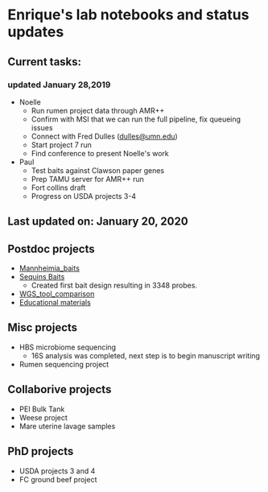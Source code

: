 # Enrique's lab notebooks and status updates


## Current tasks:
### updated January 28,2019
* Noelle
  * Run rumen project data through AMR++
  * Confirm with MSI that we can run the full pipeline, fix queueing issues
  * Connect with Fred Dulles (dulles@umn.edu)
  * Start project 7 run
  * Find conference to present Noelle's work
* Paul
  * Test baits against Clawson paper genes
  * Prep TAMU server for AMR++ run
  * Fort collins draft
  * Progress on USDA projects 3-4
  
  




## Last updated on: January 20, 2020

Postdoc projects
----------------
* [Mannheimia_baits](https://github.com/EnriqueDoster/project_lab_notebooks/blob/master/postdoc_projects/Mannheimia_baits.md)
* [Sequins Baits](https://github.com/EnriqueDoster/project_lab_notebooks/blob/master/Other_projects/Baits_for_sequins_notebook.md)
  * Created first bait design resulting in 3348 probes.
* [WGS_tool_comparison](https://github.com/EnriqueDoster/project_lab_notebooks/blob/master/postdoc_projects/WGS_tool_comparison.md)
* [Educational materials](https://github.com/EnriqueDoster/project_lab_notebooks/blob/master/postdoc_projects/Educational_materials.md)

Misc projects
----------------
* HBS microbiome sequencing
  * 16S analysis was completed, next step is to begin manuscript writing
* Rumen sequencing project

Collaborive projects
----------------
* PEI Bulk Tank
* Weese project
* Mare uterine lavage samples


PhD projects
----------------
* USDA projects 3 and 4
* FC ground beef project


